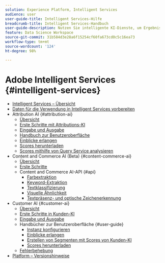 ```yaml
---
solution: Experience Platform, Intelligent Services
audience: user
user-guide-title: Intelligent Services-Hilfe
breadcrumb-title: Intelligent Services-Handbuch
user-guide-description: Nutzen Sie intelligente KI-Dienste, um Ergebnisse zu generieren, Einblicke zu erhalten und Segmente aus Ihren Marketing-Ereignisdaten zu erstellen.
feature: Data Science Workspace
source-git-commit: 31b584d3e28a6f15254cf60fa673cd0c5c16ea73
workflow-type: tm+mt
source-wordcount: '124'
ht-degree: 98%

---
```



# Adobe Intelligent Services {#intelligent-services}

- [Intelligent Services – Übersicht](home.md)
- [Daten für die Verwendung in Intelligent Services vorbereiten](data-preparation.md)
- Attribution AI {#attribution-ai}
   - [Übersicht](attribution-ai/overview.md)
   - [Erste Schritte mit Attributions-KI](attribution-ai/getting-started.md)
   - [Eingabe und Ausgabe](attribution-ai/input-output.md)
   - [Handbuch zur Benutzeroberfläche](attribution-ai/user-guide.md)
   - [Einblicke erlangen](attribution-ai/discover-insights.md)
   - [Scores herunterladen](attribution-ai/download-scores.md)
   - [Scores mithilfe von Query Service analysieren](attribution-ai/aai-query-service.md)
- Content and Commerce AI (Beta) {#content-commerce-ai}
   - [Übersicht](content-commerce-ai/overview.md)
   - [Erste Schritte](content-commerce-ai/getting-started.md)
   - Content and Commerce AI-API {#api}
      - [Farbextraktion](content-commerce-ai/api/color-extraction.md)
      - [Keyword-Extraktion](content-commerce-ai/api/keyword-extraction.md)
      - [Textklassifizierung](content-commerce-ai/api/text-classification.md)
      - [Visuelle Ähnlichkeit](content-commerce-ai/api/visual-similarity.md)
      - [Textpräsenz- und optische Zeichenerkennung](content-commerce-ai/api/optical-character-recognition.md)
- Customer AI {#customer-ai}
   - [Übersicht](customer-ai/overview.md)
   - [Erste Schritte in Kunden-KI](customer-ai/getting-started.md)
   - [Eingabe und Ausgabe](customer-ai/input-output.md)
   - Handbücher zur Benutzeroberfläche {#user-guide}
      - [Instanz konfigurieren](customer-ai/user-guide/configure.md)
      - [Einblicke erlangen](customer-ai/user-guide/discover-insights.md)
      - [Erstellen von Segmenten mit Scores von Kunden-KI](customer-ai/user-guide/create-segment.md)
      - [Scores herunterladen](customer-ai/user-guide/download-scores.md)
   - [Fehlerbehebung](customer-ai/troubleshooting.md)
- [Platform – Versionshinweise](https://docs.adobe.com/content/help/de-DE/experience-platform/release-notes/latest.html)
